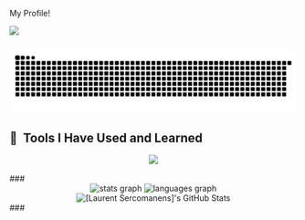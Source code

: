 <p align="left">My Profile!</p>
<img src="https://capsule-render.vercel.app/api?type=waving&color=auto&height=300&section=header&text=capsule%20render&fontSize=90" />

###
<img src="https://raw.githubusercontent.com/sercomanens/sercomanens/output/snake.svg" alt="Snake animation" />

###

<h2> 🚀 &nbsp;Tools I Have Used and Learned</h2>
<p align="left">
<p align="center">
  <a href="https://skillicons.dev">
    <img src="https://skillicons.dev/icons?i=git,github,css,docker,html,vscode,ruby,rails,javascript,bootstrap,postgresql,tailwind,heroku" />
  </a>
</p>
###

<div align="center">
  <img src="https://github-readme-stats.vercel.app/api?username=sercomanens&hide_title=false&hide_rank=false&show_icons=true&include_all_commits=true&count_private=true&disable_animations=false&theme=dracula&locale=en&hide_border=false&order=1" height="150" alt="stats graph"  />
  <img src="https://github-readme-stats.vercel.app/api/top-langs?username=sercomanens&locale=en&hide_title=false&layout=compact&card_width=320&langs_count=5&theme=dracula&hide_border=false&order=2" height="150" alt="languages graph"  />
</div>


<div align="center">
    <img src="https://github-profile-summary-cards.vercel.app/api/cards/profile-details?username=[sercomanens]&theme=github_dark" alt="[Laurent Sercomanens]'s GitHub Stats"/>
</div>
###

